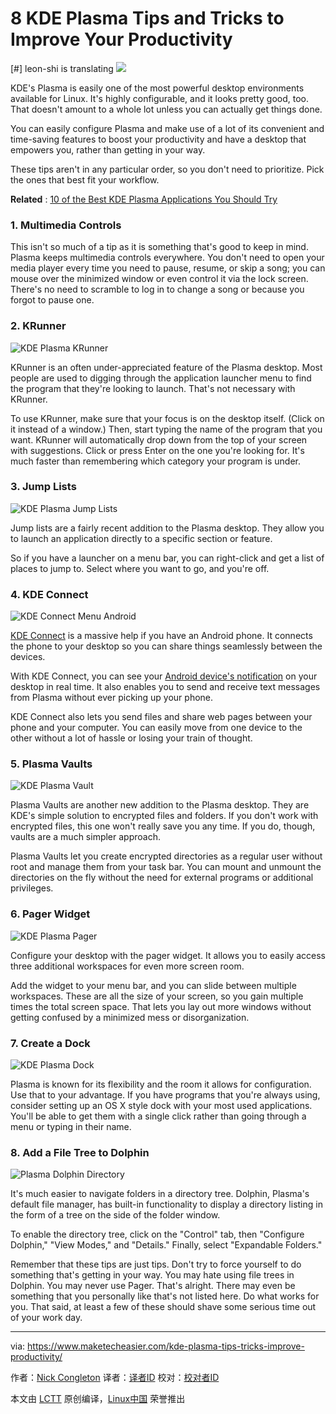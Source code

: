 8 KDE Plasma Tips and Tricks to Improve Your Productivity
======

[#] leon-shi is translating
![](https://www.maketecheasier.com/assets/uploads/2018/01/kde-plasma-desktop-featured.jpg)

KDE's Plasma is easily one of the most powerful desktop environments available for Linux. It's highly configurable, and it looks pretty good, too. That doesn't amount to a whole lot unless you can actually get things done.

You can easily configure Plasma and make use of a lot of its convenient and time-saving features to boost your productivity and have a desktop that empowers you, rather than getting in your way.

These tips aren't in any particular order, so you don't need to prioritize. Pick the ones that best fit your workflow.

 **Related** : [10 of the Best KDE Plasma Applications You Should Try][1]

### 1. Multimedia Controls

This isn't so much of a tip as it is something that's good to keep in mind. Plasma keeps multimedia controls everywhere. You don't need to open your media player every time you need to pause, resume, or skip a song; you can mouse over the minimized window or even control it via the lock screen. There's no need to scramble to log in to change a song or because you forgot to pause one.

### 2. KRunner

![KDE Plasma KRunner][2]

KRunner is an often under-appreciated feature of the Plasma desktop. Most people are used to digging through the application launcher menu to find the program that they're looking to launch. That's not necessary with KRunner.

To use KRunner, make sure that your focus is on the desktop itself. (Click on it instead of a window.) Then, start typing the name of the program that you want. KRunner will automatically drop down from the top of your screen with suggestions. Click or press Enter on the one you're looking for. It's much faster than remembering which category your program is under.

### 3. Jump Lists

![KDE Plasma Jump Lists][3]

Jump lists are a fairly recent addition to the Plasma desktop. They allow you to launch an application directly to a specific section or feature.

So if you have a launcher on a menu bar, you can right-click and get a list of places to jump to. Select where you want to go, and you're off.

### 4. KDE Connect

![KDE Connect Menu Android][4]

[KDE Connect][5] is a massive help if you have an Android phone. It connects the phone to your desktop so you can share things seamlessly between the devices.

With KDE Connect, you can see your [Android device's notification][6] on your desktop in real time. It also enables you to send and receive text messages from Plasma without ever picking up your phone.

KDE Connect also lets you send files and share web pages between your phone and your computer. You can easily move from one device to the other without a lot of hassle or losing your train of thought.

### 5. Plasma Vaults

![KDE Plasma Vault][7]

Plasma Vaults are another new addition to the Plasma desktop. They are KDE's simple solution to encrypted files and folders. If you don't work with encrypted files, this one won't really save you any time. If you do, though, vaults are a much simpler approach.

Plasma Vaults let you create encrypted directories as a regular user without root and manage them from your task bar. You can mount and unmount the directories on the fly without the need for external programs or additional privileges.

### 6. Pager Widget

![KDE Plasma Pager][8]

Configure your desktop with the pager widget. It allows you to easily access three additional workspaces for even more screen room.

Add the widget to your menu bar, and you can slide between multiple workspaces. These are all the size of your screen, so you gain multiple times the total screen space. That lets you lay out more windows without getting confused by a minimized mess or disorganization.

### 7. Create a Dock

![KDE Plasma Dock][9]

Plasma is known for its flexibility and the room it allows for configuration. Use that to your advantage. If you have programs that you're always using, consider setting up an OS X style dock with your most used applications. You'll be able to get them with a single click rather than going through a menu or typing in their name.

### 8. Add a File Tree to Dolphin

![Plasma Dolphin Directory][10]

It's much easier to navigate folders in a directory tree. Dolphin, Plasma's default file manager, has built-in functionality to display a directory listing in the form of a tree on the side of the folder window.

To enable the directory tree, click on the "Control" tab, then "Configure Dolphin," "View Modes," and "Details." Finally, select "Expandable Folders."

Remember that these tips are just tips. Don't try to force yourself to do something that's getting in your way. You may hate using file trees in Dolphin. You may never use Pager. That's alright. There may even be something that you personally like that's not listed here. Do what works for you. That said, at least a few of these should shave some serious time out of your work day.

--------------------------------------------------------------------------------

via: https://www.maketecheasier.com/kde-plasma-tips-tricks-improve-productivity/

作者：[Nick Congleton][a]
译者：[译者ID](https://github.com/译者ID)
校对：[校对者ID](https://github.com/校对者ID)

本文由 [LCTT](https://github.com/LCTT/TranslateProject) 原创编译，[Linux中国](https://linux.cn/) 荣誉推出

[a]:https://www.maketecheasier.com/author/nickcongleton/
[1]:https://www.maketecheasier.com/10-best-kde-plasma-applications/ (10 of the Best KDE Plasma Applications You Should Try)
[2]:https://www.maketecheasier.com/assets/uploads/2017/10/pe-krunner.jpg (KDE Plasma KRunner)
[3]:https://www.maketecheasier.com/assets/uploads/2017/10/pe-jumplist.jpg (KDE Plasma Jump Lists)
[4]:https://www.maketecheasier.com/assets/uploads/2017/05/kde-connect-menu-e1494899929112.jpg (KDE Connect Menu Android)
[5]:https://www.maketecheasier.com/send-receive-sms-linux-kde-connect/
[6]:https://www.maketecheasier.com/android-notifications-ubuntu-kde-connect/
[7]:https://www.maketecheasier.com/assets/uploads/2017/10/pe-vault.jpg (KDE Plasma Vault)
[8]:https://www.maketecheasier.com/assets/uploads/2017/10/pe-pager.jpg (KDE Plasma Pager)
[9]:https://www.maketecheasier.com/assets/uploads/2017/10/pe-dock.jpg (KDE Plasma Dock)
[10]:https://www.maketecheasier.com/assets/uploads/2017/10/pe-dolphin.jpg (Plasma Dolphin Directory)
